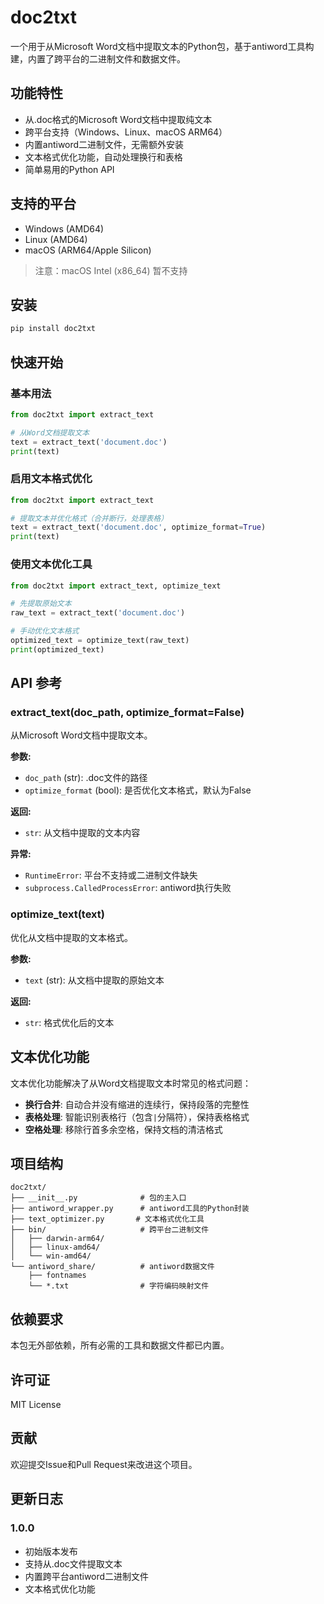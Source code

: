 # doc2txt

一个用于从Microsoft Word文档中提取文本的Python包，基于antiword工具构建，内置了跨平台的二进制文件和数据文件。

## 功能特性

- 从.doc格式的Microsoft Word文档中提取纯文本
- 跨平台支持（Windows、Linux、macOS ARM64）
- 内置antiword二进制文件，无需额外安装
- 文本格式优化功能，自动处理换行和表格
- 简单易用的Python API

## 支持的平台

- Windows (AMD64)
- Linux (AMD64)  
- macOS (ARM64/Apple Silicon)

> 注意：macOS Intel (x86_64) 暂不支持

## 安装

```bash
pip install doc2txt
```

## 快速开始

### 基本用法

```python
from doc2txt import extract_text

# 从Word文档提取文本
text = extract_text('document.doc')
print(text)
```

### 启用文本格式优化

```python
from doc2txt import extract_text

# 提取文本并优化格式（合并断行，处理表格）
text = extract_text('document.doc', optimize_format=True)
print(text)
```

### 使用文本优化工具

```python
from doc2txt import extract_text, optimize_text

# 先提取原始文本
raw_text = extract_text('document.doc')

# 手动优化文本格式
optimized_text = optimize_text(raw_text)
print(optimized_text)
```

## API 参考

### extract_text(doc_path, optimize_format=False)

从Microsoft Word文档中提取文本。

**参数:**
- `doc_path` (str): .doc文件的路径
- `optimize_format` (bool): 是否优化文本格式，默认为False

**返回:**
- `str`: 从文档中提取的文本内容

**异常:**
- `RuntimeError`: 平台不支持或二进制文件缺失
- `subprocess.CalledProcessError`: antiword执行失败

### optimize_text(text)

优化从文档中提取的文本格式。

**参数:**
- `text` (str): 从文档中提取的原始文本

**返回:**
- `str`: 格式优化后的文本

## 文本优化功能

文本优化功能解决了从Word文档提取文本时常见的格式问题：

- **换行合并**: 自动合并没有缩进的连续行，保持段落的完整性
- **表格处理**: 智能识别表格行（包含`|`分隔符），保持表格格式
- **空格处理**: 移除行首多余空格，保持文档的清洁格式

## 项目结构

```
doc2txt/
├── __init__.py              # 包的主入口
├── antiword_wrapper.py      # antiword工具的Python封装
├── text_optimizer.py       # 文本格式优化工具
├── bin/                     # 跨平台二进制文件
│   ├── darwin-arm64/
│   ├── linux-amd64/
│   └── win-amd64/
└── antiword_share/          # antiword数据文件
    ├── fontnames
    └── *.txt                # 字符编码映射文件
```

## 依赖要求

本包无外部依赖，所有必需的工具和数据文件都已内置。

## 许可证

MIT License

## 贡献

欢迎提交Issue和Pull Request来改进这个项目。

## 更新日志

### 1.0.0
- 初始版本发布
- 支持从.doc文件提取文本
- 内置跨平台antiword二进制文件
- 文本格式优化功能